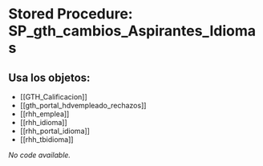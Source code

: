 # Stored Procedure: SP_gth_cambios_Aspirantes_Idiomas

## Usa los objetos:
- [[GTH_Calificacion]]
- [[gth_portal_hdvempleado_rechazos]]
- [[rhh_emplea]]
- [[rhh_idioma]]
- [[rhh_portal_idioma]]
- [[rhh_tbidioma]]

*No code available.*
